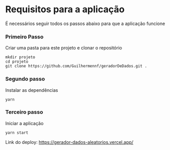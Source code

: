# Requisitos para a aplicação

É necessários seguir todos os passos abaixo para que a aplicação funcione

### Primeiro Passo

Criar uma pasta para este projeto e clonar o repositório

```
mkdir projeto
cd projeto
git clone https://github.com/Guilhermennf/geradorDeDados.git .
```

### Segundo passo

Instalar as dependências

```
yarn
```

### Terceiro passo

Iniciar a aplicação

```
yarn start
```

Link do deploy: https://gerador-dados-aleatorios.vercel.app/
